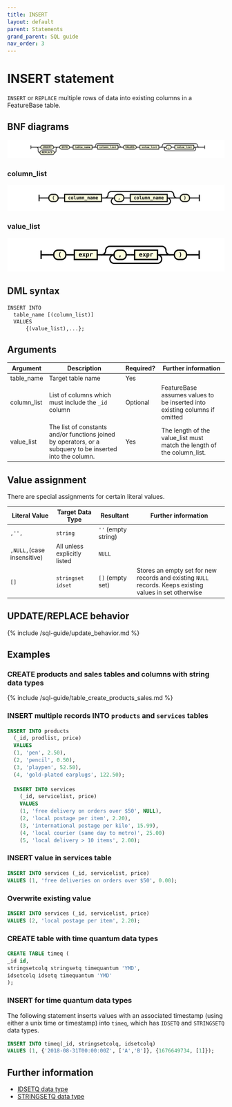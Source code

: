 ```yaml
---
title: INSERT
layout: default
parent: Statements
grand_parent: SQL guide
nav_order: 3
---
```


# INSERT statement

`INSERT` or `REPLACE` multiple rows of data into existing columns in a FeatureBase table.

## BNF diagrams

![expr](/assets/images/sql-guide/insert_stmt.svg)

### column_list
![expr](/assets/images/sql-guide/column_list.svg)

### value_list
![expr](/assets/images/sql-guide/value_list.svg)

## DML syntax

```
INSERT INTO
  table_name [(column_list)]
  VALUES
      {(value_list),...};
```

## Arguments

| Argument | Description | Required? | Further information |
|---|---|---|---|
| table_name | Target table name | Yes |  |
| column_list | List of columns which must include the `_id` column | Optional | FeatureBase assumes values to be inserted into existing columns if omitted |
| value_list | The list of constants and/or functions joined by operators, or a subquery to be inserted into the column. | Yes | The length of the value_list must match the length of the column_list. |

## Value assignment
There are special assignments for certain literal values.

| Literal Value | Target Data Type | Resultant | Further information |
|---|---|---|---|
| `,'',` | `string`| `''` (empty string) | |
| `,NULL,`(case insensitive) | All unless explicitly listed | `NULL`| |
| `[]` | `stringset` <br/>`idset` | `[]` (empty set) | Stores an empty set for new records and existing `NULL` records. Keeps existing values in set otherwise |

## UPDATE/REPLACE behavior

{% include /sql-guide/update_behavior.md %}

## Examples

### CREATE products and sales tables and columns with string data types

{% include /sql-guide/table_create_products_sales.md %}

### INSERT multiple records INTO `products` and `services` tables

```sql
INSERT INTO products
  (_id, prodlist, price)
  VALUES
  (1, 'pen', 2.50),
  (2, 'pencil', 0.50),
  (3, 'playpen', 52.50),
  (4, 'gold-plated earplugs', 122.50);

  INSERT INTO services
    (_id, servicelist, price)
    VALUES
    (1, 'free delivery on orders over $50', NULL),
    (2, 'local postage per item', 2.20),
    (3, 'international postage per kilo', 15.99),
    (4, 'local courier (same day to metro)', 25.00)
    (5, 'local delivery > 10 items', 2.00);
```

### INSERT value in services table

```sql
INSERT INTO services (_id, servicelist, price) 
VALUES (1, 'free deliveries on orders over $50', 0.00);
```

### Overwrite existing value

```sql
INSERT INTO services (_id, servicelist, price) 
VALUES (2, 'local postage per item', 2.20);
```

### CREATE table with time quantum data types

```sql
CREATE TABLE timeq (
_id id,
stringsetcolq stringsetq timequantum 'YMD',
idsetcolq idsetq timequantum 'YMD'
);
```

### INSERT for time quantum data types

The following statement inserts values with an associated timestamp (using either a unix time or timestamp) into `timeq`,  which has `IDSETQ` and `STRINGSETQ` data types.

```sql
INSERT INTO timeq(_id, stringsetcolq, idsetcolq) 
VALUES (1, {'2018-08-31T00:00:00Z', ['A','B']}, {1676649734, [1]});
```

## Further information

* [IDSETQ data type](/docs/sql-guide/data-types/data-type-idsetq)
* [STRINGSETQ data type](/docs/sql-guide/data-types/data-type-stringsetq)
